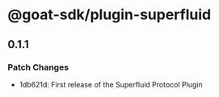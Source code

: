 # @goat-sdk/plugin-superfluid

## 0.1.1

### Patch Changes

- 1db621d: First release of the Superfluid Protocol Plugin
